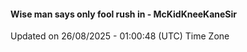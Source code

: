 #### Wise man says only fool rush in - McKidKneeKaneSir
Updated on 26/08/2025 - 01:00:48 (UTC) Time Zone
